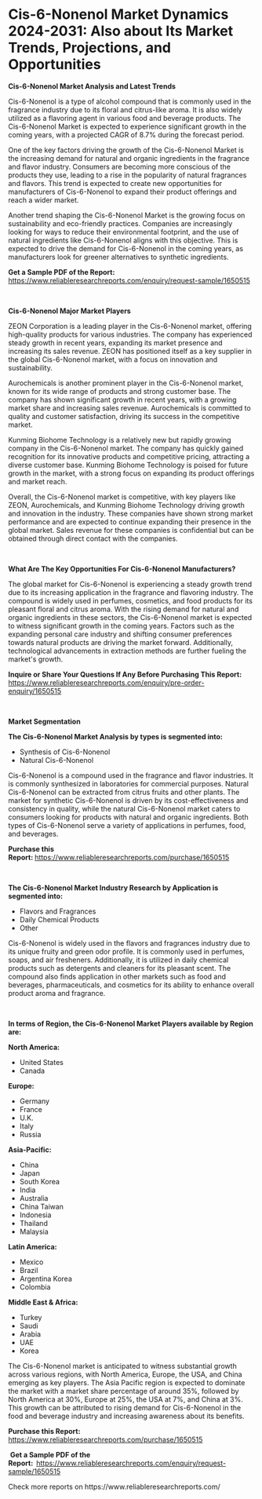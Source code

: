 <p><h1>Cis-6-Nonenol Market Dynamics 2024-2031: Also about Its Market Trends, Projections, and Opportunities</h1></p><p><strong>Cis-6-Nonenol Market Analysis and Latest Trends</strong></p>
<p><p>Cis-6-Nonenol is a type of alcohol compound that is commonly used in the fragrance industry due to its floral and citrus-like aroma. It is also widely utilized as a flavoring agent in various food and beverage products. The Cis-6-Nonenol Market is expected to experience significant growth in the coming years, with a projected CAGR of 8.7% during the forecast period.</p><p>One of the key factors driving the growth of the Cis-6-Nonenol Market is the increasing demand for natural and organic ingredients in the fragrance and flavor industry. Consumers are becoming more conscious of the products they use, leading to a rise in the popularity of natural fragrances and flavors. This trend is expected to create new opportunities for manufacturers of Cis-6-Nonenol to expand their product offerings and reach a wider market.</p><p>Another trend shaping the Cis-6-Nonenol Market is the growing focus on sustainability and eco-friendly practices. Companies are increasingly looking for ways to reduce their environmental footprint, and the use of natural ingredients like Cis-6-Nonenol aligns with this objective. This is expected to drive the demand for Cis-6-Nonenol in the coming years, as manufacturers look for greener alternatives to synthetic ingredients.</p></p>
<p><strong>Get a Sample PDF of the Report:&nbsp;</strong> <a href="https://www.reliableresearchreports.com/enquiry/request-sample/1650515">https://www.reliableresearchreports.com/enquiry/request-sample/1650515</a></p>
<p>&nbsp;</p>
<p><strong>Cis-6-Nonenol Major Market Players</strong></p>
<p><p>ZEON Corporation is a leading player in the Cis-6-Nonenol market, offering high-quality products for various industries. The company has experienced steady growth in recent years, expanding its market presence and increasing its sales revenue. ZEON has positioned itself as a key supplier in the global Cis-6-Nonenol market, with a focus on innovation and sustainability.</p><p>Aurochemicals is another prominent player in the Cis-6-Nonenol market, known for its wide range of products and strong customer base. The company has shown significant growth in recent years, with a growing market share and increasing sales revenue. Aurochemicals is committed to quality and customer satisfaction, driving its success in the competitive market.</p><p>Kunming Biohome Technology is a relatively new but rapidly growing company in the Cis-6-Nonenol market. The company has quickly gained recognition for its innovative products and competitive pricing, attracting a diverse customer base. Kunming Biohome Technology is poised for future growth in the market, with a strong focus on expanding its product offerings and market reach.</p><p>Overall, the Cis-6-Nonenol market is competitive, with key players like ZEON, Aurochemicals, and Kunming Biohome Technology driving growth and innovation in the industry. These companies have shown strong market performance and are expected to continue expanding their presence in the global market. Sales revenue for these companies is confidential but can be obtained through direct contact with the companies.</p></p>
<p>&nbsp;</p>
<p><strong>What Are The Key Opportunities For Cis-6-Nonenol Manufacturers?</strong></p>
<p><p>The global market for Cis-6-Nonenol is experiencing a steady growth trend due to its increasing application in the fragrance and flavoring industry. The compound is widely used in perfumes, cosmetics, and food products for its pleasant floral and citrus aroma. With the rising demand for natural and organic ingredients in these sectors, the Cis-6-Nonenol market is expected to witness significant growth in the coming years. Factors such as the expanding personal care industry and shifting consumer preferences towards natural products are driving the market forward. Additionally, technological advancements in extraction methods are further fueling the market's growth.</p></p>
<p><strong>Inquire or Share Your Questions If Any Before Purchasing This Report:</strong> <a href="https://www.reliableresearchreports.com/enquiry/pre-order-enquiry/1650515">https://www.reliableresearchreports.com/enquiry/pre-order-enquiry/1650515</a></p>
<p>&nbsp;</p>
<p><strong>Market Segmentation</strong></p>
<p><strong>The Cis-6-Nonenol Market Analysis by types is segmented into:</strong></p>
<p><ul><li>Synthesis of Cis-6-Nonenol</li><li>Natural Cis-6-Nonenol</li></ul></p>
<p><p>Cis-6-Nonenol is a compound used in the fragrance and flavor industries. It is commonly synthesized in laboratories for commercial purposes. Natural Cis-6-Nonenol can be extracted from citrus fruits and other plants. The market for synthetic Cis-6-Nonenol is driven by its cost-effectiveness and consistency in quality, while the natural Cis-6-Nonenol market caters to consumers looking for products with natural and organic ingredients. Both types of Cis-6-Nonenol serve a variety of applications in perfumes, food, and beverages.</p></p>
<p><strong>Purchase this Report:&nbsp;</strong><a href="https://www.reliableresearchreports.com/purchase/1650515">https://www.reliableresearchreports.com/purchase/1650515</a></p>
<p>&nbsp;</p>
<p><strong>The Cis-6-Nonenol Market Industry Research by Application is segmented into:</strong></p>
<p><ul><li>Flavors and Fragrances</li><li>Daily Chemical Products</li><li>Other</li></ul></p>
<p><p>Cis-6-Nonenol is widely used in the flavors and fragrances industry due to its unique fruity and green odor profile. It is commonly used in perfumes, soaps, and air fresheners. Additionally, it is utilized in daily chemical products such as detergents and cleaners for its pleasant scent. The compound also finds application in other markets such as food and beverages, pharmaceuticals, and cosmetics for its ability to enhance overall product aroma and fragrance.</p></p>
<p>&nbsp;</p>
<p><strong>In terms of Region, the Cis-6-Nonenol Market Players available by Region are:</strong></p>
<p>
    <p> <strong> North America: </strong>
        <ul>
            <li>United States</li>
            <li>Canada</li>
        </ul>
        </p> 
    <p> <strong> Europe: </strong>
        <ul>
            <li>Germany</li>
            <li>France</li>
            <li>U.K.</li>
            <li>Italy</li>
            <li>Russia</li>
        </ul>
        </p> 
    <p> <strong> Asia-Pacific: </strong>
        <ul>
            <li>China</li>
            <li>Japan</li>
            <li>South Korea</li>
            <li>India</li>
            <li>Australia</li>
            <li>China Taiwan</li>
            <li>Indonesia</li>
            <li>Thailand</li>
            <li>Malaysia</li>
        </ul>
        </p> 
    <p> <strong> Latin America: </strong>
        <ul>
            <li>Mexico</li>
            <li>Brazil</li>
            <li>Argentina Korea</li>
            <li>Colombia</li>
        </ul>
        </p> 
    <p> <strong> Middle East & Africa: </strong>
        <ul>
            <li>Turkey</li>
            <li>Saudi</li>
            <li>Arabia</li>
            <li>UAE</li>
            <li>Korea</li>
        </ul>
    </p>
    </p>
<p><p>The Cis-6-Nonenol market is anticipated to witness substantial growth across various regions, with North America, Europe, the USA, and China emerging as key players. The Asia Pacific region is expected to dominate the market with a market share percentage of around 35%, followed by North America at 30%, Europe at 25%, the USA at 7%, and China at 3%. This growth can be attributed to rising demand for Cis-6-Nonenol in the food and beverage industry and increasing awareness about its benefits.</p></p>
<p><strong>Purchase this Report: </strong><a href="https://www.reliableresearchreports.com/purchase/1650515">https://www.reliableresearchreports.com/purchase/1650515</a></p>
<p>&nbsp;<strong>Get a Sample PDF of the Report:&nbsp;&nbsp;</strong><a href="https://www.reliableresearchreports.com/enquiry/request-sample/1650515">https://www.reliableresearchreports.com/enquiry/request-sample/1650515</a></p>
<p><strong></strong></p>
<p>Check more reports on https://www.reliableresearchreports.com/</p>